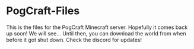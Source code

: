 # PogCraft-Files
This is the files for the PogCraft Minecraft server. Hopefully it comes back up soon! We will see... Until then, you can download the world from when before it got shut down. Check the discord for updates!
